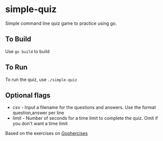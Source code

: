 # simple-quiz
Simple command line quiz game to practice using go.

To Build
---
Use <code>go build</code> to build

To Run
---
To run the quiz, use <code>./simple-quiz</code>

Optional flags
---
- csv - Input a filename for the questions and answers. Use the format question,answer per line
- limit - Number of seconds for a time limit to complete the quiz. Omit if you don't want a time limit

Based on the exercises on [Gophercises](https://gophercises.com/)